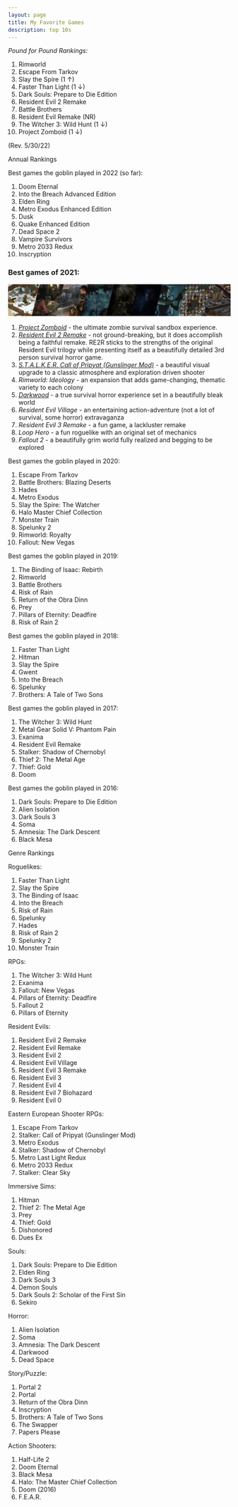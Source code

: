 ```yaml
---
layout: page
title: My Favorite Games
description: top 10s
---
```


_Pound for Pound Rankings:_

1. Rimworld
2. Escape From Tarkov
4. Slay the Spire (1 ↑)
3. Faster Than Light (1 ↓)
5. Dark Souls: Prepare to Die Edition
6. Resident Evil 2 Remake
7. Battle Brothers
8. Resident Evil Remake (NR)
9. The Witcher 3: Wild Hunt (1 ↓)
10. Project Zomboid (1 ↓)


(Rev. 5/30/22)

Annual Rankings

Best games the goblin played in 2022 (so far):

1. Doom Eternal
2. Into the Breach Advanced Edition
3. Elden Ring
4. Metro Exodus Enhanced Edition
5. Dusk
6. Quake Enhanced Edition
7. Dead Space 2
8. Vampire Survivors
9. Metro 2033 Redux
10. Inscryption

### Best games of 2021:

![alt text](/images/top10_2021.jpg)

1. _[Project Zomboid](https://sevastromo.github.io/2022/03/03/Project-Zomboid-Review.html)_ - the ultimate zombie survival sandbox experience.
2. _[Resident Evil 2 Remake](https://sevastromo.github.io/2022/03/21/Resident-Evil-2-Remake-Review.html)_ - not ground-breaking, but it does accomplish being a faithful remake. RE2R sticks to the strengths of the original Resident Evil trilogy while presenting itself as a beautifully detailed 3rd person survival horror game.
3. _[S.T.A.L.K.E.R. Call of Pripyat (Gunslinger Mod)](https://sevastromo.github.io/2022/03/24/Stalker-COP-Review.html)_ - a beautiful visual upgrade to a classic atmosphere and exploration driven shooter
4. _Rimworld: Ideology_ - an expansion that adds game-changing, thematic variety to each colony
5. _[Darkwood](https://sevastromo.github.io/2022/04/04/Darkwood-Review.html)_ - a true survival horror experience set in a beautifully bleak world
6. _Resident Evil Village_ - an entertaining action-adventure (not a lot of survival, some horror) extravaganza
7. _Resident Evil 3 Remake_ - a fun game, a lackluster remake
8. _Loop Hero_ - a fun roguelike with an original set of mechanics
9. _Fallout 2_ - a beautifully grim world fully realized and begging to be explored

Best games the goblin played in 2020:

1. Escape From Tarkov
2. Battle Brothers: Blazing Deserts
3. Hades
4. Metro Exodus
5. Slay the Spire: The Watcher
6. Halo Master Chief Collection
7. Monster Train
8. Spelunky 2
9. Rimworld: Royalty
10. Fallout: New Vegas

Best games the goblin played in 2019:

1. The Binding of Isaac: Rebirth
2. Rimworld
3. Battle Brothers
4. Risk of Rain
5. Return of the Obra Dinn
6. Prey
7. Pillars of Eternity: Deadfire
8. Risk of Rain 2

Best games the goblin played in 2018:

1. Faster Than Light
2. Hitman
3. Slay the Spire
4. Gwent
5. Into the Breach
6. Spelunky
7. Brothers: A Tale of Two Sons


Best games the goblin played in 2017:

1. The Witcher 3: Wild Hunt
2. Metal Gear Solid V: Phantom Pain
3. Exanima
4. Resident Evil Remake
5. Stalker: Shadow of Chernobyl
6. Thief 2: The Metal Age
7. Thief: Gold
8. Doom

Best games the goblin played in 2016:

1. Dark Souls: Prepare to Die Edition
2. Alien Isolation
3. Dark Souls 3
4. Soma
5. Amnesia: The Dark Descent
6. Black Mesa

Genre Rankings

Roguelikes:

1. Faster Than Light
2. Slay the Spire
3. The Binding of Isaac
4. Into the Breach
5. Risk of Rain
6. Spelunky
7. Hades
8. Risk of Rain 2
9. Spelunky 2
10. Monster Train

RPGs:

1. The Witcher 3: Wild Hunt
2. Exanima
3. Fallout: New Vegas
4. Pillars of Eternity: Deadfire
5. Fallout 2
6. Pillars of Eternity

Resident Evils:

1. Resident Evil 2 Remake
2. Resident Evil Remake
3. Resident Evil 2
4. Resident Evil Village
5. Resident Evil 3 Remake
6. Resident Evil 3
7. Resident Evil 4
8. Resident Evil 7 Biohazard
9. Resident Evil 0

Eastern European Shooter RPGs:

1. Escape From Tarkov
2. Stalker: Call of Pripyat (Gunslinger Mod)
3. Metro Exodus
4. Stalker: Shadow of Chernobyl
5. Metro Last Light Redux
6. Metro 2033 Redux
7. Stalker: Clear Sky

Immersive Sims:

1. Hitman
2. Thief 2: The Metal Age
3. Prey
4. Thief: Gold
5. Dishonored
6. Dues Ex

Souls:

1. Dark Souls: Prepare to Die Edition
2. Elden Ring
3. Dark Souls 3
4. Demon Souls
5. Dark Souls 2: Scholar of the First Sin
6. Sekiro

Horror:

1. Alien Isolation
2. Soma
3. Amnesia: The Dark Descent
4. Darkwood
5. Dead Space

Story/Puzzle:

1. Portal 2
2. Portal
3. Return of the Obra Dinn
4. Inscryption
5. Brothers: A Tale of Two Sons
6. The Swapper
7. Papers Please

Action Shooters:

1. Half-Life 2
2. Doom Eternal
3. Black Mesa
4. Halo: The Master Chief Collection
5. Doom (2016)
6. F.E.A.R.
